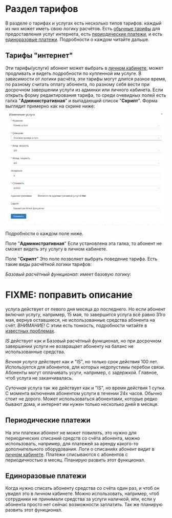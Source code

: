 Раздел тарифов
==============

В разделе о тарифах и услугах есть несколько типов тарифов. каждый из них может иметь свою логику расчётов. Есть [обычные тарифы](#тарифы-интернет) для предоставления услуг интернета, есть [периодические платежи](#периодические-платежи), и есть [единоразовые платежи](#единоразовые-платежи).
Подробности о каждом читайте дальше.


Тарифы "интернет"
------------------
Эти тарифы(услуги) абонент может выбрать в [личном кабинете](lk.md), может продливать и видеть подробности по купленной им услуге. В зависимости от логики расчёта, эти тарифы могут длится разное время, по разному считать оплату абонента, по разному себя вести при досрочном завершении услуги из админки или личного кабинета.
Если открыть форму редактирования тарифа, то среди очевидных полей есть галка "**Административная**" и выпадающий список "**Скрипт**".
Форма выглядит примерно как на скрине ниже:
![service_form](../assets/service_form.png)


Подробности о каждом поле ниже.

Поле "**Административная**"
Если установлена эта галка, то абонент не сможет видеть эту услугу
в личном кабинете.

Поле "**Скрипт**"
Это поле позволяет выбрать поведение тарифа. Есть такие виды расчётной логики тарифов:

*Базовый расчётный функционал*: имеет базовую логику:

# FIXME: поправить описание


услуга действует от певого дня месяца до последнего.
Но если абонент включил услугу, например, 15 мая, то завершится
услуга всё равно 31го мая, вернув оставшиеся, не использованные средства
абонента на счёт. *ВНИМАНИЕ!* С этим есть тонкость, подробности читайте
в [известных проблемах](../issues.md).

*IS* действует как и Базовый расчётный функционал, но при
досрочном завершении услуги не возвращает абоненту на баланс
не использованные средства.

*Вечная услуга* действует как и "IS", но только срок действия
100 лет. Используется для абонентов, для которых недопустимы перебои
связи. Абоненты могут оплачивать усуги, например, с задержкой. Главное, чтоб услуга не заканчивалась.

*Суточная* услуга так же действует как и "IS", но время действия 1 сутки.
С момента включения абонентом услуги в течении 24х часов. Обычно стоит не дорого.
Может использоваться абонентами, которые редко бывают дома, и интернет им нужен
только несколько дней в месяце.


Периодические платежи
---------------------

На эти платежи абонент не может повилять, это нужно для периодических списаний
средств со счёта абонента, можно использовать, например, для платежей за аренду
какого-то дополнительного оборудования. Логи о списаниях абонент видит в
[личном кабинете](lk.md).
Платежи списываются с абонентов с периодичностью в месяц.
Планирую развить этот функционал.

Единоразовые платежи
--------------------
Когда нужно списать абоненту средства со счёта один раз, и чтоб он увидел
это в личном кабинете. Можно использовать, например, чтоб сотрудники не
принимали средства за услуги наличкой, или, если у абонента просто нет сейчас
возможности заплатить.
Так же планирую развить этот функционал.